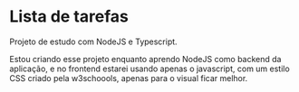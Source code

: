 # Lista de tarefas

Projeto de estudo com NodeJS e Typescript.

Estou criando esse projeto enquanto aprendo NodeJS como backend da aplicação, e no frontend estarei usando apenas o javascript, com um estilo CSS criado pela w3schoools, apenas para o visual ficar melhor.